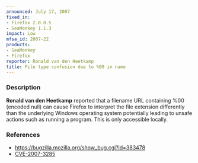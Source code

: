 ```yaml
---
announced: July 17, 2007
fixed_in:
- Firefox 2.0.0.5
- SeaMonkey 1.1.3
impact: Low
mfsa_id: 2007-22
products:
- SeaMonkey
- Firefox
reporter: Ronald van den Heetkamp
title: File type confusion due to %00 in name
---
```


<h3>Description</h3>

<p><strong>Ronald van den Heetkamp</strong> reported that a filename URL containing %00 (encoded null) can cause Firefox to interpret the file extension differently than the underlying Windows operating system potentially leading to unsafe actions such as running a program.  This is only accessible locally.</p>

<h3>References</h3>

<ul>
<li><a href="https://bugzilla.mozilla.org/show_bug.cgi?id=383478">
https://bugzilla.mozilla.org/show_bug.cgi?id=383478</a></li>

<li><a class="ex-ref" href="http://nvd.nist.gov/nvd.cfm?cvename=CVE-2007-3285">CVE-2007-3285</a></li>
</ul>



